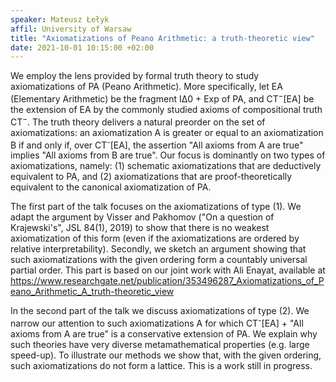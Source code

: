 ```yaml
---
speaker: Mateusz Łełyk
affil: University of Warsaw
title: "Axiomatizations of Peano Arithmetic: a truth-theoretic view"
date: 2021-10-01 10:15:00 +02:00
---
```

We employ the lens provided by formal truth theory to study axiomatizations of PA (Peano Arithmetic). More specifically, let EA (Elementary Arithmetic) be the fragment I∆0 + Exp of PA, and CT<sup>−</sup>[EA] be the extension of EA by the commonly studied axioms of compositional truth CT<sup>−</sup>. The truth theory delivers a natural preorder on the set of axiomatizations: an axiomatization A is greater or equal to an axiomatization B if and only if, over CT<sup>-</sup>[EA], the assertion "All axioms from A are true" implies "All axioms from B are true". Our focus is dominantly on two types of axiomatizations, namely: (1) schematic axiomatizations that are deductively equivalent to PA, and (2) axiomatizations that are proof-theoretically equivalent to the canonical axiomatization of PA.

<!--more-->

The first part of the talk focuses on the axiomatizations of type (1). We adapt the argument by Visser and Pakhomov ("On a question of Krajewski's", JSL 84(1), 2019) to show that there is no weakest axiomatization of this form (even if the axiomatizations are ordered by relative interpretability). Secondly, we sketch an argument showing that such axiomatizations with the given ordering form a countably universal partial order. This part is based on our joint work with Ali Enayat, available at <https://www.researchgate.net/publication/353496287_Axiomatizations_of_Peano_Arithmetic_A_truth-theoretic_view>

In the second part of the talk we discuss axiomatizations of type (2). We narrow our attention to such axiomatizations A for which CT<sup>-</sup>[EA] + "All axioms from A are true" is a conservative extension of PA. We explain why such theories have very diverse metamathematical properties (e.g. large speed-up). To illustrate our methods we show that, with the given ordering, such axiomatizations do not form a lattice. This is a work still in progress.
